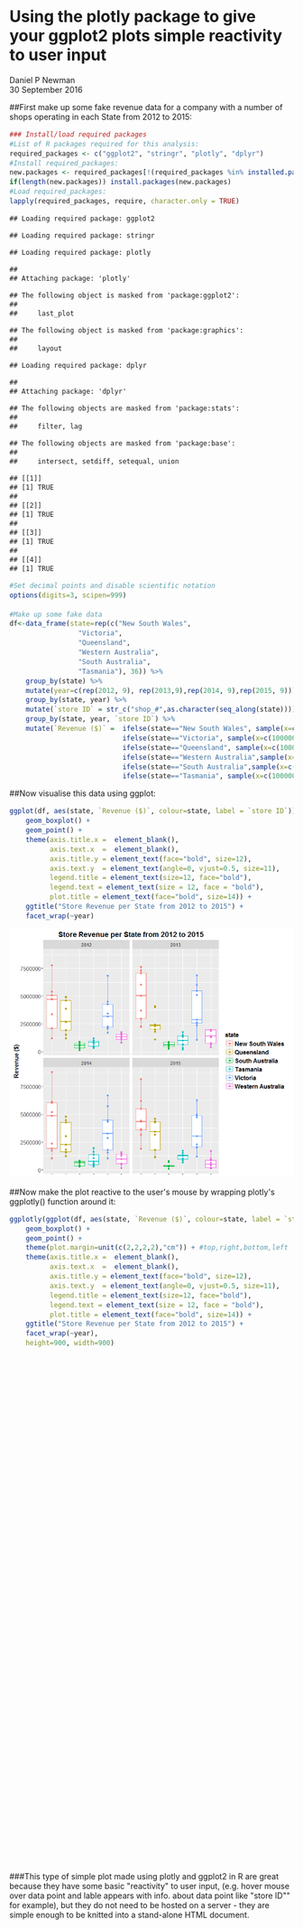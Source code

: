 # Using the plotly package to give your ggplot2 plots simple reactivity to user input
Daniel P Newman  
30 September 2016  

##First make up some fake revenue data for a company with a number of shops operating in each State from 2012 to 2015:

```r
### Install/load required packages
#List of R packages required for this analysis:
required_packages <- c("ggplot2", "stringr", "plotly", "dplyr")
#Install required_packages:
new.packages <- required_packages[!(required_packages %in% installed.packages()[,"Package"])]
if(length(new.packages)) install.packages(new.packages)
#Load required_packages:
lapply(required_packages, require, character.only = TRUE)
```

```
## Loading required package: ggplot2
```

```
## Loading required package: stringr
```

```
## Loading required package: plotly
```

```
## 
## Attaching package: 'plotly'
```

```
## The following object is masked from 'package:ggplot2':
## 
##     last_plot
```

```
## The following object is masked from 'package:graphics':
## 
##     layout
```

```
## Loading required package: dplyr
```

```
## 
## Attaching package: 'dplyr'
```

```
## The following objects are masked from 'package:stats':
## 
##     filter, lag
```

```
## The following objects are masked from 'package:base':
## 
##     intersect, setdiff, setequal, union
```

```
## [[1]]
## [1] TRUE
## 
## [[2]]
## [1] TRUE
## 
## [[3]]
## [1] TRUE
## 
## [[4]]
## [1] TRUE
```

```r
#Set decimal points and disable scientific notation
options(digits=3, scipen=999) 

#Make up some fake data
df<-data_frame(state=rep(c("New South Wales", 
                 "Victoria", 
                 "Queensland",
                 "Western Australia",
                 "South Australia",
                 "Tasmania"), 36)) %>%
    group_by(state) %>%
    mutate(year=c(rep(2012, 9), rep(2013,9),rep(2014, 9),rep(2015, 9))) %>%
    group_by(state, year) %>%
    mutate(`store ID` = str_c("shop_#",as.character(seq_along(state)))) %>%
    group_by(state, year, `store ID`) %>%
    mutate(`Revenue ($)` =  ifelse(state=="New South Wales", sample(x=c(1000000:9000000), 1),
                            ifelse(state=="Victoria", sample(x=c(1000000:7000000), 1),
                            ifelse(state=="Queensland", sample(x=c(1000000:5000000), 1),
                            ifelse(state=="Western Australia",sample(x=c(100000:2000000), 1),
                            ifelse(state=="South Australia",sample(x=c(100000:900000), 1),       
                            ifelse(state=="Tasmania", sample(x=c(100000:2000000), 1), NA)))))))
```

##Now visualise this data using ggplot: 

```r
ggplot(df, aes(state, `Revenue ($)`, colour=state, label = `store ID`)) +
    geom_boxplot() + 
    geom_point() +
    theme(axis.title.x =  element_blank(),
          axis.text.x  =  element_blank(), 
          axis.title.y = element_text(face="bold", size=12),
          axis.text.y  = element_text(angle=0, vjust=0.5, size=11),
          legend.title = element_text(size=12, face="bold"),
          legend.text = element_text(size = 12, face = "bold"),
          plot.title = element_text(face="bold", size=14)) + 
    ggtitle("Store Revenue per State from 2012 to 2015") +
    facet_wrap(~year)
```

![](2016-09-30-plotly-example_files/figure-html/Plot1-1.png)<!-- -->

##Now make the plot reactive to the user's mouse by wrapping plotly's ggplotly() function around it:

```r
ggplotly(ggplot(df, aes(state, `Revenue ($)`, colour=state, label = `store ID`)) +
    geom_boxplot() + 
    geom_point() +
    theme(plot.margin=unit(c(2,2,2,2),"cm")) + #top,right,bottom,left 
    theme(axis.title.x =  element_blank(),
          axis.text.x  =  element_blank(), 
          axis.title.y = element_text(face="bold", size=12),
          axis.text.y  = element_text(angle=0, vjust=0.5, size=11),
          legend.title = element_text(size=12, face="bold"),
          legend.text = element_text(size = 12, face = "bold"),
          plot.title = element_text(face="bold", size=14)) +
    ggtitle("Store Revenue per State from 2012 to 2015") +
    facet_wrap(~year),
    height=900, width=900)
```

<div id="htmlwidget-3e02d2d2ef158336a219" style="width:900px;height:900px;" class="plotly html-widget"></div>
<script type="application/json" data-for="htmlwidget-3e02d2d2ef158336a219">{"x":{"data":[{"x":[1,1,1,1,1,1,1,1,1],"y":[7313343,1731449,8847005,5464241,3763223,7998764,2904799,6166145,4188997],"type":"box","hoverinfo":"y","fillcolor":"rgba(255,255,255,1)","marker":{"opacity":null,"outliercolor":"rgba(0,0,0,1)","line":{"width":1.88976377952756,"color":"rgba(0,0,0,1)"},"size":5.66929133858268},"line":{"color":"rgba(248,118,109,1)","width":1.88976377952756},"name":"New South Wales","legendgroup":"New South Wales","showlegend":true,"xaxis":"x","yaxis":"y"},{"x":[2,2,2,2,2,2,2,2,2],"y":[4989367,4424506,3407838,2908308,3623959,4662990,4275205,3081510,1177359],"type":"box","hoverinfo":"y","fillcolor":"rgba(255,255,255,1)","marker":{"opacity":null,"outliercolor":"rgba(0,0,0,1)","line":{"width":1.88976377952756,"color":"rgba(0,0,0,1)"},"size":5.66929133858268},"line":{"color":"rgba(183,159,0,1)","width":1.88976377952756},"name":"Queensland","legendgroup":"Queensland","showlegend":true,"xaxis":"x","yaxis":"y"},{"x":[3,3,3,3,3,3,3,3,3],"y":[757824,458020,678567,849937,568805,341665,441086,461988,761228],"type":"box","hoverinfo":"y","fillcolor":"rgba(255,255,255,1)","marker":{"opacity":null,"outliercolor":"rgba(0,0,0,1)","line":{"width":1.88976377952756,"color":"rgba(0,0,0,1)"},"size":5.66929133858268},"line":{"color":"rgba(0,186,56,1)","width":1.88976377952756},"name":"South Australia","legendgroup":"South Australia","showlegend":true,"xaxis":"x","yaxis":"y"},{"x":[4,4,4,4,4,4,4,4,4],"y":[146868,1374366,532720,814384,1650289,326607,913982,1848397,102296],"type":"box","hoverinfo":"y","fillcolor":"rgba(255,255,255,1)","marker":{"opacity":null,"outliercolor":"rgba(0,0,0,1)","line":{"width":1.88976377952756,"color":"rgba(0,0,0,1)"},"size":5.66929133858268},"line":{"color":"rgba(0,191,196,1)","width":1.88976377952756},"name":"Tasmania","legendgroup":"Tasmania","showlegend":true,"xaxis":"x","yaxis":"y"},{"x":[5,5,5,5,5,5,5,5,5],"y":[6816973,2981734,6152591,4671577,6601864,4678485,2643062,2729420,5526149],"type":"box","hoverinfo":"y","fillcolor":"rgba(255,255,255,1)","marker":{"opacity":null,"outliercolor":"rgba(0,0,0,1)","line":{"width":1.88976377952756,"color":"rgba(0,0,0,1)"},"size":5.66929133858268},"line":{"color":"rgba(97,156,255,1)","width":1.88976377952756},"name":"Victoria","legendgroup":"Victoria","showlegend":true,"xaxis":"x","yaxis":"y"},{"x":[6,6,6,6,6,6,6,6,6],"y":[1355139,1401606,570122,336740,1411083,1242263,1304108,465611,122699],"type":"box","hoverinfo":"y","fillcolor":"rgba(255,255,255,1)","marker":{"opacity":null,"outliercolor":"rgba(0,0,0,1)","line":{"width":1.88976377952756,"color":"rgba(0,0,0,1)"},"size":5.66929133858268},"line":{"color":"rgba(245,100,227,1)","width":1.88976377952756},"name":"Western Australia","legendgroup":"Western Australia","showlegend":true,"xaxis":"x","yaxis":"y"},{"x":[1,1,1,1,1,1,1,1,1],"y":[8582332,6660871,7462682,4610457,6378403,2636891,7996154,2279011,8643157],"type":"box","hoverinfo":"y","fillcolor":"rgba(255,255,255,1)","marker":{"opacity":null,"outliercolor":"rgba(0,0,0,1)","line":{"width":1.88976377952756,"color":"rgba(0,0,0,1)"},"size":5.66929133858268},"line":{"color":"rgba(248,118,109,1)","width":1.88976377952756},"name":"New South Wales","legendgroup":"New South Wales","showlegend":false,"xaxis":"x2","yaxis":"y"},{"x":[2,2,2,2,2,2,2,2,2],"y":[4475425,1758248,2793813,1274602,4739395,4387394,1783278,3599623,1638226],"type":"box","hoverinfo":"y","fillcolor":"rgba(255,255,255,1)","marker":{"opacity":null,"outliercolor":"rgba(0,0,0,1)","line":{"width":1.88976377952756,"color":"rgba(0,0,0,1)"},"size":5.66929133858268},"line":{"color":"rgba(183,159,0,1)","width":1.88976377952756},"name":"Queensland","legendgroup":"Queensland","showlegend":false,"xaxis":"x2","yaxis":"y"},{"x":[3,3,3,3,3,3,3,3,3],"y":[828476,468467,455436,238737,583943,657346,136881,475137,823784],"type":"box","hoverinfo":"y","fillcolor":"rgba(255,255,255,1)","marker":{"opacity":null,"outliercolor":"rgba(0,0,0,1)","line":{"width":1.88976377952756,"color":"rgba(0,0,0,1)"},"size":5.66929133858268},"line":{"color":"rgba(0,186,56,1)","width":1.88976377952756},"name":"South Australia","legendgroup":"South Australia","showlegend":false,"xaxis":"x2","yaxis":"y"},{"x":[4,4,4,4,4,4,4,4,4],"y":[658621,332227,603198,753438,877942,755878,215063,624096,1795217],"type":"box","hoverinfo":"y","fillcolor":"rgba(255,255,255,1)","marker":{"opacity":null,"outliercolor":"rgba(0,0,0,1)","line":{"width":1.88976377952756,"color":"rgba(0,0,0,1)"},"size":5.66929133858268},"line":{"color":"rgba(0,191,196,1)","width":1.88976377952756},"name":"Tasmania","legendgroup":"Tasmania","showlegend":false,"xaxis":"x2","yaxis":"y"},{"x":[5,5,5,5,5,5,5,5,5],"y":[2724007,4378011,3241166,6498382,4106210,1022292,4490969,2337199,3880887],"type":"box","hoverinfo":"y","fillcolor":"rgba(255,255,255,1)","marker":{"opacity":null,"outliercolor":"rgba(0,0,0,1)","line":{"width":1.88976377952756,"color":"rgba(0,0,0,1)"},"size":5.66929133858268},"line":{"color":"rgba(97,156,255,1)","width":1.88976377952756},"name":"Victoria","legendgroup":"Victoria","showlegend":false,"xaxis":"x2","yaxis":"y"},{"x":[6,6,6,6,6,6,6,6,6],"y":[111648,1820356,1479090,803280,591279,175053,1897822,181642,1110222],"type":"box","hoverinfo":"y","fillcolor":"rgba(255,255,255,1)","marker":{"opacity":null,"outliercolor":"rgba(0,0,0,1)","line":{"width":1.88976377952756,"color":"rgba(0,0,0,1)"},"size":5.66929133858268},"line":{"color":"rgba(245,100,227,1)","width":1.88976377952756},"name":"Western Australia","legendgroup":"Western Australia","showlegend":false,"xaxis":"x2","yaxis":"y"},{"x":[1,1,1,1,1,1,1,1,1],"y":[6021338,1655223,5439082,7385881,4804136,4933584,8705168,7105247,4753527],"type":"box","hoverinfo":"y","fillcolor":"rgba(255,255,255,1)","marker":{"opacity":null,"outliercolor":"rgba(0,0,0,1)","line":{"width":1.88976377952756,"color":"rgba(0,0,0,1)"},"size":5.66929133858268},"line":{"color":"rgba(248,118,109,1)","width":1.88976377952756},"name":"New South Wales","legendgroup":"New South Wales","showlegend":false,"xaxis":"x","yaxis":"y2"},{"x":[2,2,2,2,2,2,2,2,2],"y":[3559351,1207971,4809086,4613683,1003759,4324514,3157916,2866660,3103552],"type":"box","hoverinfo":"y","fillcolor":"rgba(255,255,255,1)","marker":{"opacity":null,"outliercolor":"rgba(0,0,0,1)","line":{"width":1.88976377952756,"color":"rgba(0,0,0,1)"},"size":5.66929133858268},"line":{"color":"rgba(183,159,0,1)","width":1.88976377952756},"name":"Queensland","legendgroup":"Queensland","showlegend":false,"xaxis":"x","yaxis":"y2"},{"x":[3,3,3,3,3,3,3,3,3],"y":[237285,799983,841242,276907,490220,171013,710194,141357,747833],"type":"box","hoverinfo":"y","fillcolor":"rgba(255,255,255,1)","marker":{"opacity":null,"outliercolor":"rgba(0,0,0,1)","line":{"width":1.88976377952756,"color":"rgba(0,0,0,1)"},"size":5.66929133858268},"line":{"color":"rgba(0,186,56,1)","width":1.88976377952756},"name":"South Australia","legendgroup":"South Australia","showlegend":false,"xaxis":"x","yaxis":"y2"},{"x":[4,4,4,4,4,4,4,4,4],"y":[179745,987276,1944491,519176,242665,381267,1418597,1705626,354819],"type":"box","hoverinfo":"y","fillcolor":"rgba(255,255,255,1)","marker":{"opacity":null,"outliercolor":"rgba(0,0,0,1)","line":{"width":1.88976377952756,"color":"rgba(0,0,0,1)"},"size":5.66929133858268},"line":{"color":"rgba(0,191,196,1)","width":1.88976377952756},"name":"Tasmania","legendgroup":"Tasmania","showlegend":false,"xaxis":"x","yaxis":"y2"},{"x":[5,5,5,5,5,5,5,5,5],"y":[3869576,4823623,6455313,1133583,2841300,6816103,5318405,4931984,5160908],"type":"box","hoverinfo":"y","fillcolor":"rgba(255,255,255,1)","marker":{"opacity":null,"outliercolor":"rgba(0,0,0,1)","line":{"width":1.88976377952756,"color":"rgba(0,0,0,1)"},"size":5.66929133858268},"line":{"color":"rgba(97,156,255,1)","width":1.88976377952756},"name":"Victoria","legendgroup":"Victoria","showlegend":false,"xaxis":"x","yaxis":"y2"},{"x":[6,6,6,6,6,6,6,6,6],"y":[1485637,210974,1059854,1558759,1737786,1539514,1679145,410373,325452],"type":"box","hoverinfo":"y","fillcolor":"rgba(255,255,255,1)","marker":{"opacity":null,"outliercolor":"rgba(0,0,0,1)","line":{"width":1.88976377952756,"color":"rgba(0,0,0,1)"},"size":5.66929133858268},"line":{"color":"rgba(245,100,227,1)","width":1.88976377952756},"name":"Western Australia","legendgroup":"Western Australia","showlegend":false,"xaxis":"x","yaxis":"y2"},{"x":[1,1,1,1,1,1,1,1,1],"y":[1089228,6498911,8100485,4057074,7384208,4721676,8752538,3113789,3558434],"type":"box","hoverinfo":"y","fillcolor":"rgba(255,255,255,1)","marker":{"opacity":null,"outliercolor":"rgba(0,0,0,1)","line":{"width":1.88976377952756,"color":"rgba(0,0,0,1)"},"size":5.66929133858268},"line":{"color":"rgba(248,118,109,1)","width":1.88976377952756},"name":"New South Wales","legendgroup":"New South Wales","showlegend":false,"xaxis":"x2","yaxis":"y2"},{"x":[2,2,2,2,2,2,2,2,2],"y":[4239735,4540136,4517924,1923726,1319052,1304241,3313755,1656062,3714695],"type":"box","hoverinfo":"y","fillcolor":"rgba(255,255,255,1)","marker":{"opacity":null,"outliercolor":"rgba(0,0,0,1)","line":{"width":1.88976377952756,"color":"rgba(0,0,0,1)"},"size":5.66929133858268},"line":{"color":"rgba(183,159,0,1)","width":1.88976377952756},"name":"Queensland","legendgroup":"Queensland","showlegend":false,"xaxis":"x2","yaxis":"y2"},{"x":[3,3,3,3,3,3,3,3,3],"y":[231544,145334,860561,670250,442624,208712,744420,827653,438917],"type":"box","hoverinfo":"y","fillcolor":"rgba(255,255,255,1)","marker":{"opacity":null,"outliercolor":"rgba(0,0,0,1)","line":{"width":1.88976377952756,"color":"rgba(0,0,0,1)"},"size":5.66929133858268},"line":{"color":"rgba(0,186,56,1)","width":1.88976377952756},"name":"South Australia","legendgroup":"South Australia","showlegend":false,"xaxis":"x2","yaxis":"y2"},{"x":[4,4,4,4,4,4,4,4,4],"y":[1591416,1893466,330925,1718566,1186320,314319,540861,1579510,1993179],"type":"box","hoverinfo":"y","fillcolor":"rgba(255,255,255,1)","marker":{"opacity":null,"outliercolor":"rgba(0,0,0,1)","line":{"width":1.88976377952756,"color":"rgba(0,0,0,1)"},"size":5.66929133858268},"line":{"color":"rgba(0,191,196,1)","width":1.88976377952756},"name":"Tasmania","legendgroup":"Tasmania","showlegend":false,"xaxis":"x2","yaxis":"y2"},{"x":[5,5,5,5,5,5,5,5,5],"y":[5357163,3776306,2118319,5903113,4556181,5097978,5338314,6021176,5082435],"type":"box","hoverinfo":"y","fillcolor":"rgba(255,255,255,1)","marker":{"opacity":null,"outliercolor":"rgba(0,0,0,1)","line":{"width":1.88976377952756,"color":"rgba(0,0,0,1)"},"size":5.66929133858268},"line":{"color":"rgba(97,156,255,1)","width":1.88976377952756},"name":"Victoria","legendgroup":"Victoria","showlegend":false,"xaxis":"x2","yaxis":"y2"},{"x":[6,6,6,6,6,6,6,6,6],"y":[1847364,1945235,101991,241995,458773,1219145,766228,1706321,711479],"type":"box","hoverinfo":"y","fillcolor":"rgba(255,255,255,1)","marker":{"opacity":null,"outliercolor":"rgba(0,0,0,1)","line":{"width":1.88976377952756,"color":"rgba(0,0,0,1)"},"size":5.66929133858268},"line":{"color":"rgba(245,100,227,1)","width":1.88976377952756},"name":"Western Australia","legendgroup":"Western Australia","showlegend":false,"xaxis":"x2","yaxis":"y2"},{"x":[1,1,1,1,1,1,1,1,1],"y":[7313343,7998764,4188997,1731449,5464241,3763223,6166145,8847005,2904799],"text":["state: New South Wales<br>`Revenue ($)`: 7313343<br>state: New South Wales<br>`store ID`: shop_#1","state: New South Wales<br>`Revenue ($)`: 7998764<br>state: New South Wales<br>`store ID`: shop_#2","state: New South Wales<br>`Revenue ($)`: 4188997<br>state: New South Wales<br>`store ID`: shop_#3","state: New South Wales<br>`Revenue ($)`: 1731449<br>state: New South Wales<br>`store ID`: shop_#4","state: New South Wales<br>`Revenue ($)`: 5464241<br>state: New South Wales<br>`store ID`: shop_#5","state: New South Wales<br>`Revenue ($)`: 3763223<br>state: New South Wales<br>`store ID`: shop_#6","state: New South Wales<br>`Revenue ($)`: 6166145<br>state: New South Wales<br>`store ID`: shop_#7","state: New South Wales<br>`Revenue ($)`: 8847005<br>state: New South Wales<br>`store ID`: shop_#8","state: New South Wales<br>`Revenue ($)`: 2904799<br>state: New South Wales<br>`store ID`: shop_#9"],"key":null,"type":"scatter","mode":"markers","marker":{"autocolorscale":false,"color":"rgba(248,118,109,1)","opacity":1,"size":5.66929133858268,"symbol":"circle","line":{"width":1.88976377952756,"color":"rgba(248,118,109,1)"}},"name":"New South Wales","legendgroup":"New South Wales","showlegend":false,"xaxis":"x","yaxis":"y","hoverinfo":"text"},{"x":[2,2,2,2,2,2,2,2,2],"y":[3407838,3623959,4989367,4662990,4275205,3081510,1177359,2908308,4424506],"text":["state: Queensland<br>`Revenue ($)`: 3407838<br>state: Queensland<br>`store ID`: shop_#1","state: Queensland<br>`Revenue ($)`: 3623959<br>state: Queensland<br>`store ID`: shop_#2","state: Queensland<br>`Revenue ($)`: 4989367<br>state: Queensland<br>`store ID`: shop_#3","state: Queensland<br>`Revenue ($)`: 4662990<br>state: Queensland<br>`store ID`: shop_#4","state: Queensland<br>`Revenue ($)`: 4275205<br>state: Queensland<br>`store ID`: shop_#5","state: Queensland<br>`Revenue ($)`: 3081510<br>state: Queensland<br>`store ID`: shop_#6","state: Queensland<br>`Revenue ($)`: 1177359<br>state: Queensland<br>`store ID`: shop_#7","state: Queensland<br>`Revenue ($)`: 2908308<br>state: Queensland<br>`store ID`: shop_#8","state: Queensland<br>`Revenue ($)`: 4424506<br>state: Queensland<br>`store ID`: shop_#9"],"key":null,"type":"scatter","mode":"markers","marker":{"autocolorscale":false,"color":"rgba(183,159,0,1)","opacity":1,"size":5.66929133858268,"symbol":"circle","line":{"width":1.88976377952756,"color":"rgba(183,159,0,1)"}},"name":"Queensland","legendgroup":"Queensland","showlegend":false,"xaxis":"x","yaxis":"y","hoverinfo":"text"},{"x":[3,3,3,3,3,3,3,3,3],"y":[441086,461988,458020,849937,757824,678567,568805,341665,761228],"text":["state: South Australia<br>`Revenue ($)`: 441086<br>state: South Australia<br>`store ID`: shop_#1","state: South Australia<br>`Revenue ($)`: 461988<br>state: South Australia<br>`store ID`: shop_#2","state: South Australia<br>`Revenue ($)`: 458020<br>state: South Australia<br>`store ID`: shop_#3","state: South Australia<br>`Revenue ($)`: 849937<br>state: South Australia<br>`store ID`: shop_#4","state: South Australia<br>`Revenue ($)`: 757824<br>state: South Australia<br>`store ID`: shop_#5","state: South Australia<br>`Revenue ($)`: 678567<br>state: South Australia<br>`store ID`: shop_#6","state: South Australia<br>`Revenue ($)`: 568805<br>state: South Australia<br>`store ID`: shop_#7","state: South Australia<br>`Revenue ($)`: 341665<br>state: South Australia<br>`store ID`: shop_#8","state: South Australia<br>`Revenue ($)`: 761228<br>state: South Australia<br>`store ID`: shop_#9"],"key":null,"type":"scatter","mode":"markers","marker":{"autocolorscale":false,"color":"rgba(0,186,56,1)","opacity":1,"size":5.66929133858268,"symbol":"circle","line":{"width":1.88976377952756,"color":"rgba(0,186,56,1)"}},"name":"South Australia","legendgroup":"South Australia","showlegend":false,"xaxis":"x","yaxis":"y","hoverinfo":"text"},{"x":[4,4,4,4,4,4,4,4,4],"y":[532720,913982,1374366,1650289,326607,1848397,146868,814384,102296],"text":["state: Tasmania<br>`Revenue ($)`: 532720<br>state: Tasmania<br>`store ID`: shop_#1","state: Tasmania<br>`Revenue ($)`: 913982<br>state: Tasmania<br>`store ID`: shop_#2","state: Tasmania<br>`Revenue ($)`: 1374366<br>state: Tasmania<br>`store ID`: shop_#3","state: Tasmania<br>`Revenue ($)`: 1650289<br>state: Tasmania<br>`store ID`: shop_#4","state: Tasmania<br>`Revenue ($)`: 326607<br>state: Tasmania<br>`store ID`: shop_#5","state: Tasmania<br>`Revenue ($)`: 1848397<br>state: Tasmania<br>`store ID`: shop_#6","state: Tasmania<br>`Revenue ($)`: 146868<br>state: Tasmania<br>`store ID`: shop_#7","state: Tasmania<br>`Revenue ($)`: 814384<br>state: Tasmania<br>`store ID`: shop_#8","state: Tasmania<br>`Revenue ($)`: 102296<br>state: Tasmania<br>`store ID`: shop_#9"],"key":null,"type":"scatter","mode":"markers","marker":{"autocolorscale":false,"color":"rgba(0,191,196,1)","opacity":1,"size":5.66929133858268,"symbol":"circle","line":{"width":1.88976377952756,"color":"rgba(0,191,196,1)"}},"name":"Tasmania","legendgroup":"Tasmania","showlegend":false,"xaxis":"x","yaxis":"y","hoverinfo":"text"},{"x":[5,5,5,5,5,5,5,5,5],"y":[6816973,4671577,6601864,2643062,5526149,4678485,2729420,2981734,6152591],"text":["state: Victoria<br>`Revenue ($)`: 6816973<br>state: Victoria<br>`store ID`: shop_#1","state: Victoria<br>`Revenue ($)`: 4671577<br>state: Victoria<br>`store ID`: shop_#2","state: Victoria<br>`Revenue ($)`: 6601864<br>state: Victoria<br>`store ID`: shop_#3","state: Victoria<br>`Revenue ($)`: 2643062<br>state: Victoria<br>`store ID`: shop_#4","state: Victoria<br>`Revenue ($)`: 5526149<br>state: Victoria<br>`store ID`: shop_#5","state: Victoria<br>`Revenue ($)`: 4678485<br>state: Victoria<br>`store ID`: shop_#6","state: Victoria<br>`Revenue ($)`: 2729420<br>state: Victoria<br>`store ID`: shop_#7","state: Victoria<br>`Revenue ($)`: 2981734<br>state: Victoria<br>`store ID`: shop_#8","state: Victoria<br>`Revenue ($)`: 6152591<br>state: Victoria<br>`store ID`: shop_#9"],"key":null,"type":"scatter","mode":"markers","marker":{"autocolorscale":false,"color":"rgba(97,156,255,1)","opacity":1,"size":5.66929133858268,"symbol":"circle","line":{"width":1.88976377952756,"color":"rgba(97,156,255,1)"}},"name":"Victoria","legendgroup":"Victoria","showlegend":false,"xaxis":"x","yaxis":"y","hoverinfo":"text"},{"x":[6,6,6,6,6,6,6,6,6],"y":[465611,1242263,1355139,1401606,570122,336740,122699,1411083,1304108],"text":["state: Western Australia<br>`Revenue ($)`: 465611<br>state: Western Australia<br>`store ID`: shop_#1","state: Western Australia<br>`Revenue ($)`: 1242263<br>state: Western Australia<br>`store ID`: shop_#2","state: Western Australia<br>`Revenue ($)`: 1355139<br>state: Western Australia<br>`store ID`: shop_#3","state: Western Australia<br>`Revenue ($)`: 1401606<br>state: Western Australia<br>`store ID`: shop_#4","state: Western Australia<br>`Revenue ($)`: 570122<br>state: Western Australia<br>`store ID`: shop_#5","state: Western Australia<br>`Revenue ($)`: 336740<br>state: Western Australia<br>`store ID`: shop_#6","state: Western Australia<br>`Revenue ($)`: 122699<br>state: Western Australia<br>`store ID`: shop_#7","state: Western Australia<br>`Revenue ($)`: 1411083<br>state: Western Australia<br>`store ID`: shop_#8","state: Western Australia<br>`Revenue ($)`: 1304108<br>state: Western Australia<br>`store ID`: shop_#9"],"key":null,"type":"scatter","mode":"markers","marker":{"autocolorscale":false,"color":"rgba(245,100,227,1)","opacity":1,"size":5.66929133858268,"symbol":"circle","line":{"width":1.88976377952756,"color":"rgba(245,100,227,1)"}},"name":"Western Australia","legendgroup":"Western Australia","showlegend":false,"xaxis":"x","yaxis":"y","hoverinfo":"text"},{"x":[1,1,1,1,1,1,1,1,1],"y":[8582332,2636891,8643157,6660871,4610457,6378403,2279011,7462682,7996154],"text":["state: New South Wales<br>`Revenue ($)`: 8582332<br>state: New South Wales<br>`store ID`: shop_#1","state: New South Wales<br>`Revenue ($)`: 2636891<br>state: New South Wales<br>`store ID`: shop_#2","state: New South Wales<br>`Revenue ($)`: 8643157<br>state: New South Wales<br>`store ID`: shop_#3","state: New South Wales<br>`Revenue ($)`: 6660871<br>state: New South Wales<br>`store ID`: shop_#4","state: New South Wales<br>`Revenue ($)`: 4610457<br>state: New South Wales<br>`store ID`: shop_#5","state: New South Wales<br>`Revenue ($)`: 6378403<br>state: New South Wales<br>`store ID`: shop_#6","state: New South Wales<br>`Revenue ($)`: 2279011<br>state: New South Wales<br>`store ID`: shop_#7","state: New South Wales<br>`Revenue ($)`: 7462682<br>state: New South Wales<br>`store ID`: shop_#8","state: New South Wales<br>`Revenue ($)`: 7996154<br>state: New South Wales<br>`store ID`: shop_#9"],"key":null,"type":"scatter","mode":"markers","marker":{"autocolorscale":false,"color":"rgba(248,118,109,1)","opacity":1,"size":5.66929133858268,"symbol":"circle","line":{"width":1.88976377952756,"color":"rgba(248,118,109,1)"}},"name":"New South Wales","legendgroup":"New South Wales","showlegend":false,"xaxis":"x2","yaxis":"y","hoverinfo":"text"},{"x":[2,2,2,2,2,2,2,2,2],"y":[2793813,4739395,4475425,4387394,1783278,3599623,1638226,1274602,1758248],"text":["state: Queensland<br>`Revenue ($)`: 2793813<br>state: Queensland<br>`store ID`: shop_#1","state: Queensland<br>`Revenue ($)`: 4739395<br>state: Queensland<br>`store ID`: shop_#2","state: Queensland<br>`Revenue ($)`: 4475425<br>state: Queensland<br>`store ID`: shop_#3","state: Queensland<br>`Revenue ($)`: 4387394<br>state: Queensland<br>`store ID`: shop_#4","state: Queensland<br>`Revenue ($)`: 1783278<br>state: Queensland<br>`store ID`: shop_#5","state: Queensland<br>`Revenue ($)`: 3599623<br>state: Queensland<br>`store ID`: shop_#6","state: Queensland<br>`Revenue ($)`: 1638226<br>state: Queensland<br>`store ID`: shop_#7","state: Queensland<br>`Revenue ($)`: 1274602<br>state: Queensland<br>`store ID`: shop_#8","state: Queensland<br>`Revenue ($)`: 1758248<br>state: Queensland<br>`store ID`: shop_#9"],"key":null,"type":"scatter","mode":"markers","marker":{"autocolorscale":false,"color":"rgba(183,159,0,1)","opacity":1,"size":5.66929133858268,"symbol":"circle","line":{"width":1.88976377952756,"color":"rgba(183,159,0,1)"}},"name":"Queensland","legendgroup":"Queensland","showlegend":false,"xaxis":"x2","yaxis":"y","hoverinfo":"text"},{"x":[3,3,3,3,3,3,3,3,3],"y":[136881,475137,468467,238737,828476,455436,583943,657346,823784],"text":["state: South Australia<br>`Revenue ($)`: 136881<br>state: South Australia<br>`store ID`: shop_#1","state: South Australia<br>`Revenue ($)`: 475137<br>state: South Australia<br>`store ID`: shop_#2","state: South Australia<br>`Revenue ($)`: 468467<br>state: South Australia<br>`store ID`: shop_#3","state: South Australia<br>`Revenue ($)`: 238737<br>state: South Australia<br>`store ID`: shop_#4","state: South Australia<br>`Revenue ($)`: 828476<br>state: South Australia<br>`store ID`: shop_#5","state: South Australia<br>`Revenue ($)`: 455436<br>state: South Australia<br>`store ID`: shop_#6","state: South Australia<br>`Revenue ($)`: 583943<br>state: South Australia<br>`store ID`: shop_#7","state: South Australia<br>`Revenue ($)`: 657346<br>state: South Australia<br>`store ID`: shop_#8","state: South Australia<br>`Revenue ($)`: 823784<br>state: South Australia<br>`store ID`: shop_#9"],"key":null,"type":"scatter","mode":"markers","marker":{"autocolorscale":false,"color":"rgba(0,186,56,1)","opacity":1,"size":5.66929133858268,"symbol":"circle","line":{"width":1.88976377952756,"color":"rgba(0,186,56,1)"}},"name":"South Australia","legendgroup":"South Australia","showlegend":false,"xaxis":"x2","yaxis":"y","hoverinfo":"text"},{"x":[4,4,4,4,4,4,4,4,4],"y":[603198,215063,332227,877942,755878,624096,658621,753438,1795217],"text":["state: Tasmania<br>`Revenue ($)`: 603198<br>state: Tasmania<br>`store ID`: shop_#1","state: Tasmania<br>`Revenue ($)`: 215063<br>state: Tasmania<br>`store ID`: shop_#2","state: Tasmania<br>`Revenue ($)`: 332227<br>state: Tasmania<br>`store ID`: shop_#3","state: Tasmania<br>`Revenue ($)`: 877942<br>state: Tasmania<br>`store ID`: shop_#4","state: Tasmania<br>`Revenue ($)`: 755878<br>state: Tasmania<br>`store ID`: shop_#5","state: Tasmania<br>`Revenue ($)`: 624096<br>state: Tasmania<br>`store ID`: shop_#6","state: Tasmania<br>`Revenue ($)`: 658621<br>state: Tasmania<br>`store ID`: shop_#7","state: Tasmania<br>`Revenue ($)`: 753438<br>state: Tasmania<br>`store ID`: shop_#8","state: Tasmania<br>`Revenue ($)`: 1795217<br>state: Tasmania<br>`store ID`: shop_#9"],"key":null,"type":"scatter","mode":"markers","marker":{"autocolorscale":false,"color":"rgba(0,191,196,1)","opacity":1,"size":5.66929133858268,"symbol":"circle","line":{"width":1.88976377952756,"color":"rgba(0,191,196,1)"}},"name":"Tasmania","legendgroup":"Tasmania","showlegend":false,"xaxis":"x2","yaxis":"y","hoverinfo":"text"},{"x":[5,5,5,5,5,5,5,5,5],"y":[2724007,6498382,4106210,4490969,3880887,1022292,2337199,4378011,3241166],"text":["state: Victoria<br>`Revenue ($)`: 2724007<br>state: Victoria<br>`store ID`: shop_#1","state: Victoria<br>`Revenue ($)`: 6498382<br>state: Victoria<br>`store ID`: shop_#2","state: Victoria<br>`Revenue ($)`: 4106210<br>state: Victoria<br>`store ID`: shop_#3","state: Victoria<br>`Revenue ($)`: 4490969<br>state: Victoria<br>`store ID`: shop_#4","state: Victoria<br>`Revenue ($)`: 3880887<br>state: Victoria<br>`store ID`: shop_#5","state: Victoria<br>`Revenue ($)`: 1022292<br>state: Victoria<br>`store ID`: shop_#6","state: Victoria<br>`Revenue ($)`: 2337199<br>state: Victoria<br>`store ID`: shop_#7","state: Victoria<br>`Revenue ($)`: 4378011<br>state: Victoria<br>`store ID`: shop_#8","state: Victoria<br>`Revenue ($)`: 3241166<br>state: Victoria<br>`store ID`: shop_#9"],"key":null,"type":"scatter","mode":"markers","marker":{"autocolorscale":false,"color":"rgba(97,156,255,1)","opacity":1,"size":5.66929133858268,"symbol":"circle","line":{"width":1.88976377952756,"color":"rgba(97,156,255,1)"}},"name":"Victoria","legendgroup":"Victoria","showlegend":false,"xaxis":"x2","yaxis":"y","hoverinfo":"text"},{"x":[6,6,6,6,6,6,6,6,6],"y":[181642,175053,111648,1820356,1479090,803280,1110222,591279,1897822],"text":["state: Western Australia<br>`Revenue ($)`: 181642<br>state: Western Australia<br>`store ID`: shop_#1","state: Western Australia<br>`Revenue ($)`: 175053<br>state: Western Australia<br>`store ID`: shop_#2","state: Western Australia<br>`Revenue ($)`: 111648<br>state: Western Australia<br>`store ID`: shop_#3","state: Western Australia<br>`Revenue ($)`: 1820356<br>state: Western Australia<br>`store ID`: shop_#4","state: Western Australia<br>`Revenue ($)`: 1479090<br>state: Western Australia<br>`store ID`: shop_#5","state: Western Australia<br>`Revenue ($)`: 803280<br>state: Western Australia<br>`store ID`: shop_#6","state: Western Australia<br>`Revenue ($)`: 1110222<br>state: Western Australia<br>`store ID`: shop_#7","state: Western Australia<br>`Revenue ($)`: 591279<br>state: Western Australia<br>`store ID`: shop_#8","state: Western Australia<br>`Revenue ($)`: 1897822<br>state: Western Australia<br>`store ID`: shop_#9"],"key":null,"type":"scatter","mode":"markers","marker":{"autocolorscale":false,"color":"rgba(245,100,227,1)","opacity":1,"size":5.66929133858268,"symbol":"circle","line":{"width":1.88976377952756,"color":"rgba(245,100,227,1)"}},"name":"Western Australia","legendgroup":"Western Australia","showlegend":false,"xaxis":"x2","yaxis":"y","hoverinfo":"text"},{"x":[1,1,1,1,1,1,1,1,1],"y":[6021338,4933584,4753527,1655223,7385881,4804136,7105247,5439082,8705168],"text":["state: New South Wales<br>`Revenue ($)`: 6021338<br>state: New South Wales<br>`store ID`: shop_#1","state: New South Wales<br>`Revenue ($)`: 4933584<br>state: New South Wales<br>`store ID`: shop_#2","state: New South Wales<br>`Revenue ($)`: 4753527<br>state: New South Wales<br>`store ID`: shop_#3","state: New South Wales<br>`Revenue ($)`: 1655223<br>state: New South Wales<br>`store ID`: shop_#4","state: New South Wales<br>`Revenue ($)`: 7385881<br>state: New South Wales<br>`store ID`: shop_#5","state: New South Wales<br>`Revenue ($)`: 4804136<br>state: New South Wales<br>`store ID`: shop_#6","state: New South Wales<br>`Revenue ($)`: 7105247<br>state: New South Wales<br>`store ID`: shop_#7","state: New South Wales<br>`Revenue ($)`: 5439082<br>state: New South Wales<br>`store ID`: shop_#8","state: New South Wales<br>`Revenue ($)`: 8705168<br>state: New South Wales<br>`store ID`: shop_#9"],"key":null,"type":"scatter","mode":"markers","marker":{"autocolorscale":false,"color":"rgba(248,118,109,1)","opacity":1,"size":5.66929133858268,"symbol":"circle","line":{"width":1.88976377952756,"color":"rgba(248,118,109,1)"}},"name":"New South Wales","legendgroup":"New South Wales","showlegend":false,"xaxis":"x","yaxis":"y2","hoverinfo":"text"},{"x":[2,2,2,2,2,2,2,2,2],"y":[4809086,1003759,3559351,4324514,3157916,2866660,3103552,4613683,1207971],"text":["state: Queensland<br>`Revenue ($)`: 4809086<br>state: Queensland<br>`store ID`: shop_#1","state: Queensland<br>`Revenue ($)`: 1003759<br>state: Queensland<br>`store ID`: shop_#2","state: Queensland<br>`Revenue ($)`: 3559351<br>state: Queensland<br>`store ID`: shop_#3","state: Queensland<br>`Revenue ($)`: 4324514<br>state: Queensland<br>`store ID`: shop_#4","state: Queensland<br>`Revenue ($)`: 3157916<br>state: Queensland<br>`store ID`: shop_#5","state: Queensland<br>`Revenue ($)`: 2866660<br>state: Queensland<br>`store ID`: shop_#6","state: Queensland<br>`Revenue ($)`: 3103552<br>state: Queensland<br>`store ID`: shop_#7","state: Queensland<br>`Revenue ($)`: 4613683<br>state: Queensland<br>`store ID`: shop_#8","state: Queensland<br>`Revenue ($)`: 1207971<br>state: Queensland<br>`store ID`: shop_#9"],"key":null,"type":"scatter","mode":"markers","marker":{"autocolorscale":false,"color":"rgba(183,159,0,1)","opacity":1,"size":5.66929133858268,"symbol":"circle","line":{"width":1.88976377952756,"color":"rgba(183,159,0,1)"}},"name":"Queensland","legendgroup":"Queensland","showlegend":false,"xaxis":"x","yaxis":"y2","hoverinfo":"text"},{"x":[3,3,3,3,3,3,3,3,3],"y":[710194,141357,799983,276907,237285,841242,490220,171013,747833],"text":["state: South Australia<br>`Revenue ($)`: 710194<br>state: South Australia<br>`store ID`: shop_#1","state: South Australia<br>`Revenue ($)`: 141357<br>state: South Australia<br>`store ID`: shop_#2","state: South Australia<br>`Revenue ($)`: 799983<br>state: South Australia<br>`store ID`: shop_#3","state: South Australia<br>`Revenue ($)`: 276907<br>state: South Australia<br>`store ID`: shop_#4","state: South Australia<br>`Revenue ($)`: 237285<br>state: South Australia<br>`store ID`: shop_#5","state: South Australia<br>`Revenue ($)`: 841242<br>state: South Australia<br>`store ID`: shop_#6","state: South Australia<br>`Revenue ($)`: 490220<br>state: South Australia<br>`store ID`: shop_#7","state: South Australia<br>`Revenue ($)`: 171013<br>state: South Australia<br>`store ID`: shop_#8","state: South Australia<br>`Revenue ($)`: 747833<br>state: South Australia<br>`store ID`: shop_#9"],"key":null,"type":"scatter","mode":"markers","marker":{"autocolorscale":false,"color":"rgba(0,186,56,1)","opacity":1,"size":5.66929133858268,"symbol":"circle","line":{"width":1.88976377952756,"color":"rgba(0,186,56,1)"}},"name":"South Australia","legendgroup":"South Australia","showlegend":false,"xaxis":"x","yaxis":"y2","hoverinfo":"text"},{"x":[4,4,4,4,4,4,4,4,4],"y":[1944491,1418597,987276,242665,381267,1705626,179745,519176,354819],"text":["state: Tasmania<br>`Revenue ($)`: 1944491<br>state: Tasmania<br>`store ID`: shop_#1","state: Tasmania<br>`Revenue ($)`: 1418597<br>state: Tasmania<br>`store ID`: shop_#2","state: Tasmania<br>`Revenue ($)`: 987276<br>state: Tasmania<br>`store ID`: shop_#3","state: Tasmania<br>`Revenue ($)`: 242665<br>state: Tasmania<br>`store ID`: shop_#4","state: Tasmania<br>`Revenue ($)`: 381267<br>state: Tasmania<br>`store ID`: shop_#5","state: Tasmania<br>`Revenue ($)`: 1705626<br>state: Tasmania<br>`store ID`: shop_#6","state: Tasmania<br>`Revenue ($)`: 179745<br>state: Tasmania<br>`store ID`: shop_#7","state: Tasmania<br>`Revenue ($)`: 519176<br>state: Tasmania<br>`store ID`: shop_#8","state: Tasmania<br>`Revenue ($)`: 354819<br>state: Tasmania<br>`store ID`: shop_#9"],"key":null,"type":"scatter","mode":"markers","marker":{"autocolorscale":false,"color":"rgba(0,191,196,1)","opacity":1,"size":5.66929133858268,"symbol":"circle","line":{"width":1.88976377952756,"color":"rgba(0,191,196,1)"}},"name":"Tasmania","legendgroup":"Tasmania","showlegend":false,"xaxis":"x","yaxis":"y2","hoverinfo":"text"},{"x":[5,5,5,5,5,5,5,5,5],"y":[3869576,1133583,2841300,5318405,5160908,6816103,4931984,4823623,6455313],"text":["state: Victoria<br>`Revenue ($)`: 3869576<br>state: Victoria<br>`store ID`: shop_#1","state: Victoria<br>`Revenue ($)`: 1133583<br>state: Victoria<br>`store ID`: shop_#2","state: Victoria<br>`Revenue ($)`: 2841300<br>state: Victoria<br>`store ID`: shop_#3","state: Victoria<br>`Revenue ($)`: 5318405<br>state: Victoria<br>`store ID`: shop_#4","state: Victoria<br>`Revenue ($)`: 5160908<br>state: Victoria<br>`store ID`: shop_#5","state: Victoria<br>`Revenue ($)`: 6816103<br>state: Victoria<br>`store ID`: shop_#6","state: Victoria<br>`Revenue ($)`: 4931984<br>state: Victoria<br>`store ID`: shop_#7","state: Victoria<br>`Revenue ($)`: 4823623<br>state: Victoria<br>`store ID`: shop_#8","state: Victoria<br>`Revenue ($)`: 6455313<br>state: Victoria<br>`store ID`: shop_#9"],"key":null,"type":"scatter","mode":"markers","marker":{"autocolorscale":false,"color":"rgba(97,156,255,1)","opacity":1,"size":5.66929133858268,"symbol":"circle","line":{"width":1.88976377952756,"color":"rgba(97,156,255,1)"}},"name":"Victoria","legendgroup":"Victoria","showlegend":false,"xaxis":"x","yaxis":"y2","hoverinfo":"text"},{"x":[6,6,6,6,6,6,6,6,6],"y":[410373,1539514,1485637,210974,1059854,1558759,325452,1737786,1679145],"text":["state: Western Australia<br>`Revenue ($)`: 410373<br>state: Western Australia<br>`store ID`: shop_#1","state: Western Australia<br>`Revenue ($)`: 1539514<br>state: Western Australia<br>`store ID`: shop_#2","state: Western Australia<br>`Revenue ($)`: 1485637<br>state: Western Australia<br>`store ID`: shop_#3","state: Western Australia<br>`Revenue ($)`: 210974<br>state: Western Australia<br>`store ID`: shop_#4","state: Western Australia<br>`Revenue ($)`: 1059854<br>state: Western Australia<br>`store ID`: shop_#5","state: Western Australia<br>`Revenue ($)`: 1558759<br>state: Western Australia<br>`store ID`: shop_#6","state: Western Australia<br>`Revenue ($)`: 325452<br>state: Western Australia<br>`store ID`: shop_#7","state: Western Australia<br>`Revenue ($)`: 1737786<br>state: Western Australia<br>`store ID`: shop_#8","state: Western Australia<br>`Revenue ($)`: 1679145<br>state: Western Australia<br>`store ID`: shop_#9"],"key":null,"type":"scatter","mode":"markers","marker":{"autocolorscale":false,"color":"rgba(245,100,227,1)","opacity":1,"size":5.66929133858268,"symbol":"circle","line":{"width":1.88976377952756,"color":"rgba(245,100,227,1)"}},"name":"Western Australia","legendgroup":"Western Australia","showlegend":false,"xaxis":"x","yaxis":"y2","hoverinfo":"text"},{"x":[1,1,1,1,1,1,1,1,1],"y":[1089228,4721676,3558434,6498911,4057074,7384208,3113789,8100485,8752538],"text":["state: New South Wales<br>`Revenue ($)`: 1089228<br>state: New South Wales<br>`store ID`: shop_#1","state: New South Wales<br>`Revenue ($)`: 4721676<br>state: New South Wales<br>`store ID`: shop_#2","state: New South Wales<br>`Revenue ($)`: 3558434<br>state: New South Wales<br>`store ID`: shop_#3","state: New South Wales<br>`Revenue ($)`: 6498911<br>state: New South Wales<br>`store ID`: shop_#4","state: New South Wales<br>`Revenue ($)`: 4057074<br>state: New South Wales<br>`store ID`: shop_#5","state: New South Wales<br>`Revenue ($)`: 7384208<br>state: New South Wales<br>`store ID`: shop_#6","state: New South Wales<br>`Revenue ($)`: 3113789<br>state: New South Wales<br>`store ID`: shop_#7","state: New South Wales<br>`Revenue ($)`: 8100485<br>state: New South Wales<br>`store ID`: shop_#8","state: New South Wales<br>`Revenue ($)`: 8752538<br>state: New South Wales<br>`store ID`: shop_#9"],"key":null,"type":"scatter","mode":"markers","marker":{"autocolorscale":false,"color":"rgba(248,118,109,1)","opacity":1,"size":5.66929133858268,"symbol":"circle","line":{"width":1.88976377952756,"color":"rgba(248,118,109,1)"}},"name":"New South Wales","legendgroup":"New South Wales","showlegend":false,"xaxis":"x2","yaxis":"y2","hoverinfo":"text"},{"x":[2,2,2,2,2,2,2,2,2],"y":[4517924,1319052,4239735,1304241,3313755,1656062,3714695,1923726,4540136],"text":["state: Queensland<br>`Revenue ($)`: 4517924<br>state: Queensland<br>`store ID`: shop_#1","state: Queensland<br>`Revenue ($)`: 1319052<br>state: Queensland<br>`store ID`: shop_#2","state: Queensland<br>`Revenue ($)`: 4239735<br>state: Queensland<br>`store ID`: shop_#3","state: Queensland<br>`Revenue ($)`: 1304241<br>state: Queensland<br>`store ID`: shop_#4","state: Queensland<br>`Revenue ($)`: 3313755<br>state: Queensland<br>`store ID`: shop_#5","state: Queensland<br>`Revenue ($)`: 1656062<br>state: Queensland<br>`store ID`: shop_#6","state: Queensland<br>`Revenue ($)`: 3714695<br>state: Queensland<br>`store ID`: shop_#7","state: Queensland<br>`Revenue ($)`: 1923726<br>state: Queensland<br>`store ID`: shop_#8","state: Queensland<br>`Revenue ($)`: 4540136<br>state: Queensland<br>`store ID`: shop_#9"],"key":null,"type":"scatter","mode":"markers","marker":{"autocolorscale":false,"color":"rgba(183,159,0,1)","opacity":1,"size":5.66929133858268,"symbol":"circle","line":{"width":1.88976377952756,"color":"rgba(183,159,0,1)"}},"name":"Queensland","legendgroup":"Queensland","showlegend":false,"xaxis":"x2","yaxis":"y2","hoverinfo":"text"},{"x":[3,3,3,3,3,3,3,3,3],"y":[744420,827653,145334,670250,231544,860561,442624,208712,438917],"text":["state: South Australia<br>`Revenue ($)`: 744420<br>state: South Australia<br>`store ID`: shop_#1","state: South Australia<br>`Revenue ($)`: 827653<br>state: South Australia<br>`store ID`: shop_#2","state: South Australia<br>`Revenue ($)`: 145334<br>state: South Australia<br>`store ID`: shop_#3","state: South Australia<br>`Revenue ($)`: 670250<br>state: South Australia<br>`store ID`: shop_#4","state: South Australia<br>`Revenue ($)`: 231544<br>state: South Australia<br>`store ID`: shop_#5","state: South Australia<br>`Revenue ($)`: 860561<br>state: South Australia<br>`store ID`: shop_#6","state: South Australia<br>`Revenue ($)`: 442624<br>state: South Australia<br>`store ID`: shop_#7","state: South Australia<br>`Revenue ($)`: 208712<br>state: South Australia<br>`store ID`: shop_#8","state: South Australia<br>`Revenue ($)`: 438917<br>state: South Australia<br>`store ID`: shop_#9"],"key":null,"type":"scatter","mode":"markers","marker":{"autocolorscale":false,"color":"rgba(0,186,56,1)","opacity":1,"size":5.66929133858268,"symbol":"circle","line":{"width":1.88976377952756,"color":"rgba(0,186,56,1)"}},"name":"South Australia","legendgroup":"South Australia","showlegend":false,"xaxis":"x2","yaxis":"y2","hoverinfo":"text"},{"x":[4,4,4,4,4,4,4,4,4],"y":[330925,540861,1893466,1186320,314319,1579510,1591416,1718566,1993179],"text":["state: Tasmania<br>`Revenue ($)`: 330925<br>state: Tasmania<br>`store ID`: shop_#1","state: Tasmania<br>`Revenue ($)`: 540861<br>state: Tasmania<br>`store ID`: shop_#2","state: Tasmania<br>`Revenue ($)`: 1893466<br>state: Tasmania<br>`store ID`: shop_#3","state: Tasmania<br>`Revenue ($)`: 1186320<br>state: Tasmania<br>`store ID`: shop_#4","state: Tasmania<br>`Revenue ($)`: 314319<br>state: Tasmania<br>`store ID`: shop_#5","state: Tasmania<br>`Revenue ($)`: 1579510<br>state: Tasmania<br>`store ID`: shop_#6","state: Tasmania<br>`Revenue ($)`: 1591416<br>state: Tasmania<br>`store ID`: shop_#7","state: Tasmania<br>`Revenue ($)`: 1718566<br>state: Tasmania<br>`store ID`: shop_#8","state: Tasmania<br>`Revenue ($)`: 1993179<br>state: Tasmania<br>`store ID`: shop_#9"],"key":null,"type":"scatter","mode":"markers","marker":{"autocolorscale":false,"color":"rgba(0,191,196,1)","opacity":1,"size":5.66929133858268,"symbol":"circle","line":{"width":1.88976377952756,"color":"rgba(0,191,196,1)"}},"name":"Tasmania","legendgroup":"Tasmania","showlegend":false,"xaxis":"x2","yaxis":"y2","hoverinfo":"text"},{"x":[5,5,5,5,5,5,5,5,5],"y":[5357163,5903113,4556181,5338314,5082435,5097978,6021176,3776306,2118319],"text":["state: Victoria<br>`Revenue ($)`: 5357163<br>state: Victoria<br>`store ID`: shop_#1","state: Victoria<br>`Revenue ($)`: 5903113<br>state: Victoria<br>`store ID`: shop_#2","state: Victoria<br>`Revenue ($)`: 4556181<br>state: Victoria<br>`store ID`: shop_#3","state: Victoria<br>`Revenue ($)`: 5338314<br>state: Victoria<br>`store ID`: shop_#4","state: Victoria<br>`Revenue ($)`: 5082435<br>state: Victoria<br>`store ID`: shop_#5","state: Victoria<br>`Revenue ($)`: 5097978<br>state: Victoria<br>`store ID`: shop_#6","state: Victoria<br>`Revenue ($)`: 6021176<br>state: Victoria<br>`store ID`: shop_#7","state: Victoria<br>`Revenue ($)`: 3776306<br>state: Victoria<br>`store ID`: shop_#8","state: Victoria<br>`Revenue ($)`: 2118319<br>state: Victoria<br>`store ID`: shop_#9"],"key":null,"type":"scatter","mode":"markers","marker":{"autocolorscale":false,"color":"rgba(97,156,255,1)","opacity":1,"size":5.66929133858268,"symbol":"circle","line":{"width":1.88976377952756,"color":"rgba(97,156,255,1)"}},"name":"Victoria","legendgroup":"Victoria","showlegend":false,"xaxis":"x2","yaxis":"y2","hoverinfo":"text"},{"x":[6,6,6,6,6,6,6,6,6],"y":[1706321,1219145,1847364,1945235,101991,241995,711479,458773,766228],"text":["state: Western Australia<br>`Revenue ($)`: 1706321<br>state: Western Australia<br>`store ID`: shop_#1","state: Western Australia<br>`Revenue ($)`: 1219145<br>state: Western Australia<br>`store ID`: shop_#2","state: Western Australia<br>`Revenue ($)`: 1847364<br>state: Western Australia<br>`store ID`: shop_#3","state: Western Australia<br>`Revenue ($)`: 1945235<br>state: Western Australia<br>`store ID`: shop_#4","state: Western Australia<br>`Revenue ($)`: 101991<br>state: Western Australia<br>`store ID`: shop_#5","state: Western Australia<br>`Revenue ($)`: 241995<br>state: Western Australia<br>`store ID`: shop_#6","state: Western Australia<br>`Revenue ($)`: 711479<br>state: Western Australia<br>`store ID`: shop_#7","state: Western Australia<br>`Revenue ($)`: 458773<br>state: Western Australia<br>`store ID`: shop_#8","state: Western Australia<br>`Revenue ($)`: 766228<br>state: Western Australia<br>`store ID`: shop_#9"],"key":null,"type":"scatter","mode":"markers","marker":{"autocolorscale":false,"color":"rgba(245,100,227,1)","opacity":1,"size":5.66929133858268,"symbol":"circle","line":{"width":1.88976377952756,"color":"rgba(245,100,227,1)"}},"name":"Western Australia","legendgroup":"Western Australia","showlegend":false,"xaxis":"x2","yaxis":"y2","hoverinfo":"text"}],"layout":{"margin":{"b":79.243519217632,"l":146.32529588845,"t":121.876977083967,"r":75.5905511811023},"plot_bgcolor":"rgba(235,235,235,1)","paper_bgcolor":"rgba(255,255,255,1)","font":{"color":"rgba(0,0,0,1)","family":"","size":14.6118721461187},"title":"<b> Store Revenue per State from 2012 to 2015 \u003c/b>","titlefont":{"color":"rgba(0,0,0,1)","family":"","size":18.5969281859693},"xaxis":{"type":"linear","autorange":false,"tickmode":"array","range":[0.4,6.6],"ticktext":["New South Wales","Queensland","South Australia","Tasmania","Victoria","Western Australia"],"tickvals":[1,2,3,4,5,6],"ticks":"outside","tickcolor":"rgba(51,51,51,1)","ticklen":3.65296803652968,"tickwidth":0.66417600664176,"showticklabels":false,"tickfont":{"color":null,"family":null,"size":0},"tickangle":-0,"showline":false,"linecolor":null,"linewidth":0,"showgrid":true,"domain":[0,0.490487062404871],"gridcolor":"rgba(255,255,255,1)","gridwidth":0.66417600664176,"zeroline":false,"anchor":"y2","title":"","titlefont":{"color":null,"family":null,"size":0},"hoverformat":".2f"},"yaxis":{"type":"linear","autorange":false,"tickmode":"array","range":[-335259.7,9284255.7],"ticktext":["0","2500000","5000000","7500000"],"tickvals":[0,2500000,5000000,7500000],"ticks":"outside","tickcolor":"rgba(51,51,51,1)","ticklen":3.65296803652968,"tickwidth":0.66417600664176,"showticklabels":true,"tickfont":{"color":"rgba(77,77,77,1)","family":"","size":14.6118721461187},"tickangle":-0,"showline":false,"linecolor":null,"linewidth":0,"showgrid":true,"domain":[0.528267014568384,1],"gridcolor":"rgba(255,255,255,1)","gridwidth":0.66417600664176,"zeroline":false,"anchor":"x","title":"","titlefont":{"color":"rgba(0,0,0,1)","family":"","size":15.9402241594022},"hoverformat":".2f"},"annotations":[{"text":"<b> Revenue ($) \u003c/b>","x":-0.143018368617684,"y":0.5,"showarrow":false,"ax":0,"ay":0,"font":{"color":"rgba(0,0,0,1)","family":"","size":15.9402241594022},"xref":"paper","yref":"paper","textangle":-90,"xanchor":"center","yanchor":"middle","annotationType":"axis"},{"text":"2012","x":0.245243531202435,"y":1,"showarrow":false,"ax":0,"ay":0,"font":{"color":"rgba(26,26,26,1)","family":"","size":11.689497716895},"xref":"paper","yref":"paper","textangle":-0,"xanchor":"center","yanchor":"bottom"},{"text":"2013","x":0.754756468797565,"y":1,"showarrow":false,"ax":0,"ay":0,"font":{"color":"rgba(26,26,26,1)","family":"","size":11.689497716895},"xref":"paper","yref":"paper","textangle":-0,"xanchor":"center","yanchor":"bottom"},{"text":"2014","x":0.245243531202435,"y":0.471732985431616,"showarrow":false,"ax":0,"ay":0,"font":{"color":"rgba(26,26,26,1)","family":"","size":11.689497716895},"xref":"paper","yref":"paper","textangle":-0,"xanchor":"center","yanchor":"bottom"},{"text":"2015","x":0.754756468797565,"y":0.471732985431616,"showarrow":false,"ax":0,"ay":0,"font":{"color":"rgba(26,26,26,1)","family":"","size":11.689497716895},"xref":"paper","yref":"paper","textangle":-0,"xanchor":"center","yanchor":"bottom"},{"text":"state","x":1.02,"y":1,"showarrow":false,"ax":0,"ay":0,"font":{"color":"rgba(0,0,0,1)","family":"","size":15.9402241594022},"xref":"paper","yref":"paper","textangle":-0,"xanchor":"left","yanchor":"top"}],"shapes":[{"type":"rect","fillcolor":null,"line":{"color":null,"width":0,"linetype":[]},"yref":"paper","xref":"paper","x0":0,"x1":0.490487062404871,"y0":0.528267014568384,"y1":1},{"type":"rect","fillcolor":"rgba(217,217,217,1)","line":{"color":"transparent","width":0.66417600664176,"linetype":"solid"},"yref":"paper","xref":"paper","x0":0,"x1":0.490487062404871,"y0":1,"y1":1.04949381327334},{"type":"rect","fillcolor":null,"line":{"color":null,"width":0,"linetype":[]},"yref":"paper","xref":"paper","x0":0.509512937595129,"x1":1,"y0":0.528267014568384,"y1":1},{"type":"rect","fillcolor":"rgba(217,217,217,1)","line":{"color":"transparent","width":0.66417600664176,"linetype":"solid"},"yref":"paper","xref":"paper","x0":0.509512937595129,"x1":1,"y0":1,"y1":1.04949381327334},{"type":"rect","fillcolor":null,"line":{"color":null,"width":0,"linetype":[]},"yref":"paper","xref":"paper","x0":0,"x1":0.490487062404871,"y0":0,"y1":0.471732985431616},{"type":"rect","fillcolor":"rgba(217,217,217,1)","line":{"color":"transparent","width":0.66417600664176,"linetype":"solid"},"yref":"paper","xref":"paper","x0":0,"x1":0.490487062404871,"y0":0.471732985431616,"y1":0.521226798704956},{"type":"rect","fillcolor":null,"line":{"color":null,"width":0,"linetype":[]},"yref":"paper","xref":"paper","x0":0.509512937595129,"x1":1,"y0":0,"y1":0.471732985431616},{"type":"rect","fillcolor":"rgba(217,217,217,1)","line":{"color":"transparent","width":0.66417600664176,"linetype":"solid"},"yref":"paper","xref":"paper","x0":0.509512937595129,"x1":1,"y0":0.471732985431616,"y1":0.521226798704956}],"xaxis2":{"type":"linear","autorange":false,"tickmode":"array","range":[0.4,6.6],"ticktext":["New South Wales","Queensland","South Australia","Tasmania","Victoria","Western Australia"],"tickvals":[1,2,3,4,5,6],"ticks":"outside","tickcolor":"rgba(51,51,51,1)","ticklen":3.65296803652968,"tickwidth":0.66417600664176,"showticklabels":false,"tickfont":{"color":null,"family":null,"size":0},"tickangle":-0,"showline":false,"linecolor":null,"linewidth":0,"showgrid":true,"domain":[0.509512937595129,1],"gridcolor":"rgba(255,255,255,1)","gridwidth":0.66417600664176,"zeroline":false,"anchor":"y2","title":"","titlefont":{"color":null,"family":null,"size":0},"hoverformat":".2f"},"yaxis2":{"type":"linear","autorange":false,"tickmode":"array","range":[-335259.7,9284255.7],"ticktext":["0","2500000","5000000","7500000"],"tickvals":[0,2500000,5000000,7500000],"ticks":"outside","tickcolor":"rgba(51,51,51,1)","ticklen":3.65296803652968,"tickwidth":0.66417600664176,"showticklabels":true,"tickfont":{"color":"rgba(77,77,77,1)","family":"","size":14.6118721461187},"tickangle":-0,"showline":false,"linecolor":null,"linewidth":0,"showgrid":true,"domain":[0,0.471732985431616],"gridcolor":"rgba(255,255,255,1)","gridwidth":0.66417600664176,"zeroline":false,"anchor":"x","title":"","titlefont":{"color":"rgba(0,0,0,1)","family":"","size":15.9402241594022},"hoverformat":".2f"},"showlegend":true,"legend":{"bgcolor":"rgba(255,255,255,1)","bordercolor":"transparent","borderwidth":1.88976377952756,"font":{"color":"rgba(0,0,0,1)","family":"","size":15.9402241594022},"y":0.932508436445444},"hovermode":"closest"},"width":900,"height":900,"source":"A","config":{"modeBarButtonsToRemove":["sendDataToCloud"]},"base_url":"https://plot.ly"},"evals":[],"jsHooks":[]}</script><!-- -->

###This type of simple plot made using plotly and ggplot2 in R are great because they have some basic "reactivity" to user input, (e.g. hover mouse over data point and lable appears with info. about data point like "store ID"" for example), but they do not need to be hosted on a server - they are simple enough to be knitted into a stand-alone HTML document. 

